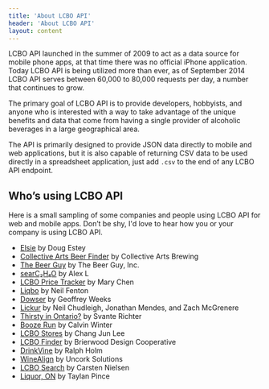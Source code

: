 ```yaml
---
title: 'About LCBO API'
header: 'About LCBO API'
layout: content
---
```


LCBO API launched in the summer of 2009 to act as a data source for mobile
phone apps, at that time there was no official iPhone application. Today
LCBO API is being utilized more than ever, as of September 2014 LCBO API
serves between 60,000 to 80,000 requests per day, a number that continues to
grow.

The primary goal of LCBO API is to provide developers, hobbyists, and anyone
who is interested with a way to take advantage of the unique benefits and
data that come from having a single provider of alcoholic beverages in a
large geographical area.

The API is primarily designed to provide JSON data directly to mobile and
web applications, but it is also capable of returning CSV data to be used
directly in a spreadsheet application, just add `.csv` to the end of any
LCBO API endpoint.

## Who&rsquo;s using LCBO API

Here is a small sampling of some companies and people using LCBO API for
web and mobile apps. Don&rsquo;t be shy, I'd love to hear how you or your
company is using LCBO API.

 * [Elsie](http://heyelsie.com) by Doug Estey
 * [Collective Arts Beer Finder](http://collectiveartsbrewing.com/beer-finder) by Collective Arts Brewing
 * [The Beer Guy](http://www.thebeerguy.ca) by The Beer Guy, Inc.
 * [searC₂H₆O](http://j201.github.io/searc2h6o/) by Alex L
 * [LCBO Price Tracker](https://itunes.apple.com/us/app/lcbo-price-tracker/id851166645) by Mary Chen
 * [Liqbo](http://www.codebeard.io/#/work/liqbo) by Neil Fenton
 * [Dowser](http://dowserapp.ca) by Geoffrey Weeks
 * [Lickur](http://www.lickur.com) by Neil Chudleigh, Jonathan Mendes, and Zach McGrenere
 * [Thirsty in Ontario?](http://thirsty.kx.nu) by Svante Richter
 * [Booze Run](http://calvinwinter.ca/booze-run) by Calvin Winter
 * [LCBO Stores](https://itunes.apple.com/ca/app/lcbo-stores/id587694374) by Chang Jun Lee
 * [LCBO Finder](https://itunes.apple.com/ca/app/lcbo-finder/id353448944) by Brierwood Design Cooperative
 * [DrinkVine](http://drinkvine.com) by Ralph Holm
 * [WineAlign](http://winealign.com) by Uncork Solutions
 * [LCBO Search](http://lcbosearch.com) by Carsten Nielsen
 * [Liquor, ON](http://hippofoundry.com/lcbo/) by Taylan Pince
